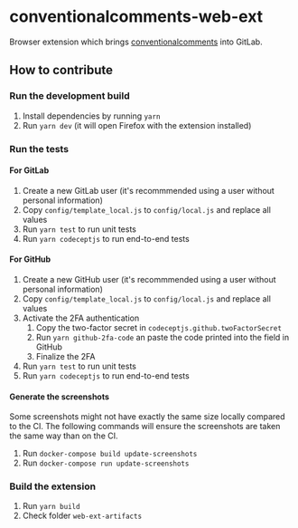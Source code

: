 # conventionalcomments-web-ext

Browser extension which brings [conventionalcomments](https://conventionalcomments.org/) into GitLab.

## How to contribute

### Run the development build

1. Install dependencies by running `yarn`
1. Run `yarn dev` (it will open Firefox with the extension installed)

### Run the tests

#### For GitLab

1. Create a new GitLab user (it's recommmended using a user without personal information)
1. Copy `config/template_local.js` to `config/local.js` and replace all values
1. Run `yarn test` to run unit tests
1. Run `yarn codeceptjs` to run end-to-end tests

#### For GitHub

1. Create a new GitHub user (it's recommmended using a user without personal information)
1. Copy `config/template_local.js` to `config/local.js` and replace all values
1. Activate the 2FA authentication
   1. Copy the two-factor secret in `codeceptjs.github.twoFactorSecret`
   1. Run `yarn github-2fa-code` an paste the code printed into the field in GitHub
   1. Finalize the 2FA
1. Run `yarn test` to run unit tests
1. Run `yarn codeceptjs` to run end-to-end tests

#### Generate the screenshots

Some screenshots might not have exactly the same size locally compared to the CI. The following commands will ensure the screenshots are taken the same way than on the CI.

1. Run `docker-compose build update-screenshots`
1. Run `docker-compose run update-screenshots`

### Build the extension

1. Run `yarn build`
1. Check folder `web-ext-artifacts`
